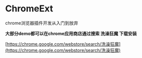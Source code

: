 # ChromeExt
chrome浏览器插件开发从入门到放弃

**大部分demo都可以在chrome应用商店通过搜索 洗澡狂魔 下载安装**  

[https://chrome.google.com/webstore/search/洗澡狂魔](https://chrome.google.com/webstore/search/洗澡狂魔)
